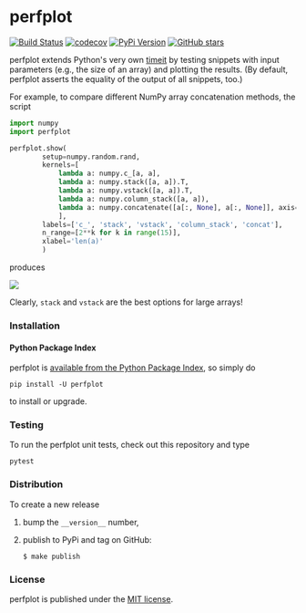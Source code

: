# perfplot

[![Build Status](https://travis-ci.org/nschloe/perfplot.svg?branch=master)](https://travis-ci.org/nschloe/perfplot)
[![codecov](https://img.shields.io/codecov/c/github/nschloe/perfplot.svg)](https://codecov.io/gh/nschloe/perfplot)
[![PyPi Version](https://img.shields.io/pypi/v/perfplot.svg)](https://pypi.python.org/pypi/perfplot)
[![GitHub stars](https://img.shields.io/github/stars/nschloe/perfplot.svg?style=social&label=Stars)](https://github.com/nschloe/perfplot)

perfplot extends Python's very own
[timeit](https://docs.python.org/2/library/timeit.html) by testing snippets
with input parameters (e.g., the size of an array) and plotting the results.
(By default, perfplot asserts the equality of the output of all snippets, too.)

For example, to compare different NumPy array concatenation methods, the script
```python
import numpy
import perfplot

perfplot.show(
        setup=numpy.random.rand,
        kernels=[
            lambda a: numpy.c_[a, a],
            lambda a: numpy.stack([a, a]).T,
            lambda a: numpy.vstack([a, a]).T,
            lambda a: numpy.column_stack([a, a]),
            lambda a: numpy.concatenate([a[:, None], a[:, None]], axis=1)
            ],
        labels=['c_', 'stack', 'vstack', 'column_stack', 'concat'],
        n_range=[2**k for k in range(15)],
        xlabel='len(a)'
        )
```
produces

![](https://nschloe.github.io/perfplot/concat.png)

Clearly, `stack` and `vstack` are the best options for large arrays!

### Installation

#### Python Package Index

perfplot is [available from the Python Package
Index](https://pypi.python.org/pypi/perfplot/), so simply do
```
pip install -U perfplot
```
to install or upgrade.

### Testing

To run the perfplot unit tests, check out this repository and type
```
pytest
```

### Distribution
To create a new release

1. bump the `__version__` number,

2. publish to PyPi and tag on GitHub:
    ```
    $ make publish
    ```

### License

perfplot is published under the [MIT license](https://en.wikipedia.org/wiki/MIT_License).
